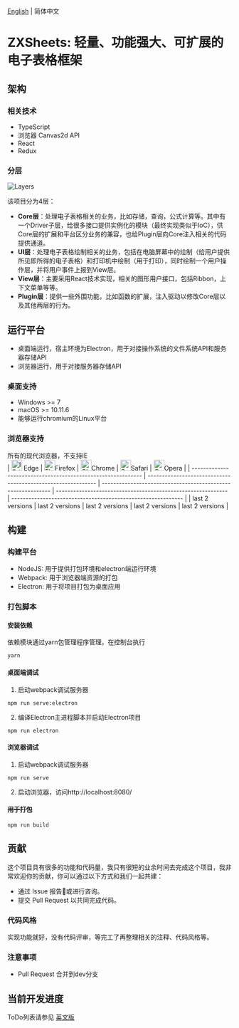 [English](./README.md) | 简体中文

# ZXSheets: 轻量、功能强大、可扩展的电子表格框架

## 架构
### 相关技术
- TypeScript
- 浏览器 Canvas2d API
- React
- Redux

### 分层
![Layers](https://s3.bmp.ovh/imgs/2022/02/0e51fe5347ecf30d.jpg)

该项目分为4层：
- **Core层**：处理电子表格相关的业务，比如存储，查询，公式计算等。其中有一个Driver子层，给很多接口提供实例化的模块（最终实现类似于IoC），供Core层的扩展和平台区分业务的兼容，也给Plugin层向Core注入相关的代码提供通道。  
- **UI层**：处理电子表格绘制相关的业务，包括在电脑屏幕中的绘制（给用户提供所见即所得的电子表格）和打印机中绘制（用于打印），同时绘制一个用户操作层，并将用户事件上报到View层。  
- **View层**：主要采用React技术实现，相关的图形用户接口，包括Ribbon，上下文菜单等等。  
- **Plugin层**：提供一些外围功能，比如函数的扩展，注入驱动以修改Core层以及其他两层的行为。  

## 运行平台

- 桌面端运行，宿主环境为Electron，用于对接操作系统的文件系统API和服务器存储API  
- 浏览器运行，用于对接服务器存储API  

### 桌面支持
- Windows >= 7
- macOS >= 10.11.6
- 能够运行chromium的Linux平台  

### 浏览器支持
所有的现代浏览器，不支持IE  
| [<img src="https://raw.githubusercontent.com/alrra/browser-logos/master/src/edge/edge_48x48.png" alt="IE / Edge" width="24px" height="24px" />](http://godban.github.io/browsers-support-badges/) Edge | [<img src="https://raw.githubusercontent.com/alrra/browser-logos/master/src/firefox/firefox_48x48.png" alt="Firefox" width="24px" height="24px" />](http://godban.github.io/browsers-support-badges/)Firefox | [<img src="https://raw.githubusercontent.com/alrra/browser-logos/master/src/chrome/chrome_48x48.png" alt="Chrome" width="24px" height="24px" />](http://godban.github.io/browsers-support-badges/)Chrome | [<img src="https://raw.githubusercontent.com/alrra/browser-logos/master/src/safari/safari_48x48.png" alt="Safari" width="24px" height="24px" />](http://godban.github.io/browsers-support-badges/)Safari | [<img src="https://raw.githubusercontent.com/alrra/browser-logos/master/src/opera/opera_48x48.png" alt="Opera" width="24px" height="24px" />](http://godban.github.io/browsers-support-badges/)Opera |
| ------------------------------------------------------------ | ------------------------------------------------------------ | ------------------------------------------------------------ | ------------------------------------------------------------ | ------------------------------------------------------------ |
| last 2 versions                                              | last 2 versions                                              | last 2 versions                                              | last 2 versions                                              | last 2 versions                                              |

## 构建

### 构建平台

- NodeJS: 用于提供打包环境和electron端运行环境
- Webpack: 用于浏览器端资源的打包
- Electron: 用于将项目打包为桌面应用

### 打包脚本

#### 安装依赖  
依赖模块通过yarn包管理程序管理，在控制台执行
```batch
yarn
```

#### 桌面端调试
1. 启动webpack调试服务器
```batch
npm run serve:electron
```
2. 编译Electron主进程脚本并启动Electron项目
```batch
npm run electron
```


#### 浏览器调试
1. 启动webpack调试服务器
```batch
npm run serve
```
2. 启动浏览器，访问http://localhost:8080/

#### ~~用于打包~~
```batch
npm run build
```

## 贡献
这个项目具有很多的功能和代码量，我只有很短的业余时间去完成这个项目，我非常欢迎你的贡献，你可以通过以下方式和我们一起共建：
- 通过 Issue 报告🐛或进行咨询。
- 提交 Pull Request 以共同完成代码。

### 代码风格  
实现功能就好，没有代码评审，等完工了再整理相关的注释、代码风格等。

### 注意事项
- Pull Request 合并到dev分支

## 当前开发进度

ToDo列表请参见 [英文版](./README.md#current-progress)
